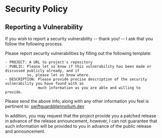 # Security Policy

## Reporting a Vulnerability

If you wish to report a security vulnerability -- thank you! -- I ask
that you follow the following process.

Please report security vulnerabilities by filling out the following template:

```
- PROJECT: A URL to project's repository
- PUBLIC: Please let us know if this vulnerability has been made or discussed publicly already, and if
          so, please let us know where. 
- DESCRIPTION: Please provide precise description of the security vulnerability you have found with as
               much information as you are able and willing to provide.
```

Please send the above info, along with any other information you feel
is pertinent to: [swiftguard@lennolium.dev](mailto:simple-useragent@lennolium.dev?subject=%5BSECURITY%20VULN%5D&body=Hello%20Lennart%2C%0A%0A)

In addition, you may request that the project provide you a patched
release in advance of the release announcement, however, I can not
guarantee that such information will be provided to you in advance of
the public release and announcement.
